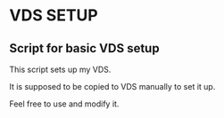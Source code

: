 # VDS SETUP
## Script for basic VDS setup

This script sets up my VDS.

It is supposed to be copied to VDS manually to set it up.

Feel free to use and modify it.

